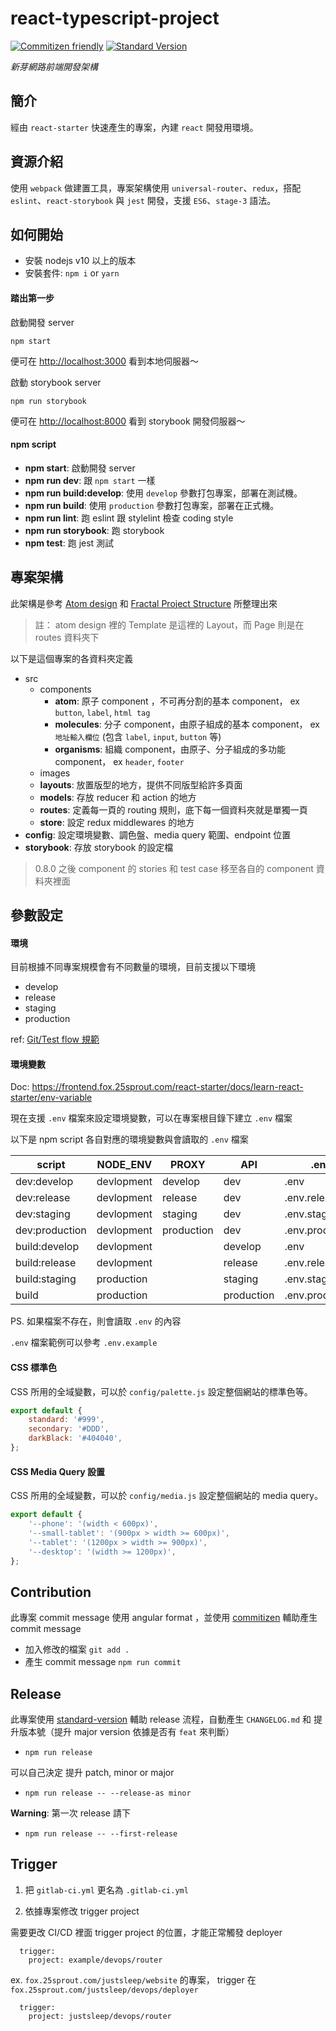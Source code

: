 # react-typescript-project

[![Commitizen friendly](https://img.shields.io/badge/commitizen-friendly-brightgreen.svg?style=flat-square)](http://commitizen.github.io/cz-cli/) [![Standard Version](https://img.shields.io/badge/release-standard%20version-brightgreen.svg?style=flat-square)](https://github.com/conventional-changelog/standard-version)

_新芽網路前端開發架構_

## 簡介

經由 `react-starter` 快速產生的專案，內建 `react` 開發用環境。

## 資源介紹

使用 `webpack` 做建置工具，專案架構使用 `universal-router`、`redux`，搭配 `eslint`、`react-storybook` 與 `jest` 開發，支援 `ES6`、`stage-3` 語法。

## 如何開始

- 安裝 nodejs v10 以上的版本
- 安裝套件: `npm i` or `yarn`

#### 踏出第一步

啟動開發 server

```
npm start
```

便可在 <http://localhost:3000> 看到本地伺服器～

啟動 storybook server

```
npm run storybook
```

便可在 <http://localhost:8000> 看到 storybook 開發伺服器～

#### npm script

- **npm start**: 啟動開發 server
- **npm run dev**: 跟 `npm start` 一樣
- **npm run build:develop**: 使用 `develop` 參數打包專案，部署在測試機。
- **npm run build**: 使用 `production` 參數打包專案，部署在正式機。
- **npm run lint**: 跑 eslint 跟 stylelint 檢查 coding style
- **npm run storybook**: 跑 storybook
- **npm test**: 跑 jest 測試

## 專案架構

此架構是參考 [Atom design](http://bradfrost.com/blog/post/atomic-web-design/) 和 [Fractal Project Structure](https://github.com/davezuko/react-redux-starter-kit/wiki/Fractal-Project-Structure) 所整理出來

> 註： atom design 裡的 Template 是這裡的 Layout，而 Page 則是在 routes 資料夾下

以下是這個專案的各資料夾定義
- src
	+ components
		- **atom**: 原子 component ，不可再分割的基本 component， ex `button`, `label`, `html tag`
		- **molecules**: 分子 component，由原子組成的基本 component， ex `地址輸入欄位` (包含 `label`, `input`, `button` 等)
		- **organisms**: 組織 component，由原子、分子組成的多功能 component， ex `header`, `footer`
	+ images
	+ **layouts**: 放置版型的地方，提供不同版型給許多頁面
	- **models**: 存放 reducer 和 action 的地方
	- **routes**: 定義每一頁的 routing 規則，底下每一個資料夾就是單獨一頁
	- **store**: 設定 redux middlewares 的地方
- **config**: 設定環境變數、調色盤、media query 範圍、endpoint 位置
- **storybook**: 存放 storybook 的設定檔

> 0.8.0 之後 component 的 stories 和 test case 移至各自的 component 資料夾裡面

## 參數設定

#### 環境

目前根據不同專案規模會有不同數量的環境，目前支援以下環境

- develop
- release
- staging
- production

ref: [Git/Test flow 規範](https://www.notion.so/25sprout/Git-Test-flow-56972d230c7d41fcb1b1e768686b0174)

#### 環境變數

Doc: https://frontend.fox.25sprout.com/react-starter/docs/learn-react-starter/env-variable

現在支援 `.env` 檔案來設定環境變數，可以在專案根目錄下建立 `.env` 檔案

以下是 npm script 各自對應的環境變數與會讀取的 `.env` 檔案

| script         | NODE_ENV   | PROXY      | API        | .env            |
| -------------- | ---------- | ---------- | ---------- | --------------- |
| dev:develop    | devlopment | develop    | dev        | .env            |
| dev:release    | devlopment | release    | dev        | .env.release    |
| dev:staging    | devlopment | staging    | dev        | .env.staging    |
| dev:production | devlopment | production | dev        | .env.production |
| build:develop  | devlopment |            | develop    | .env            |
| build:release  | devlopment |            | release    | .env.release    |
| build:staging  | production |            | staging    | .env.staging    |
| build          | production |            | production | .env.production |

PS. 如果檔案不存在，則會讀取 `.env` 的內容

`.env` 檔案範例可以參考 `.env.example`

#### CSS 標準色

CSS 所用的全域變數，可以於 `config/palette.js` 設定整個網站的標準色等。

```javascript
export default {
	standard: '#999',
	secondary: '#DDD',
	darkBlack: '#404040',
};
```

#### CSS Media Query 設置

CSS 所用的全域變數，可以於 `config/media.js` 設定整個網站的 media query。

```javascript
export default {
	'--phone': '(width < 600px)',
	'--small-tablet': '(900px > width >= 600px)',
	'--tablet': '(1200px > width >= 900px)',
	'--desktop': '(width >= 1200px)',
};
```

## Contribution

此專案 commit message 使用 angular format ，並使用 [commitizen](http://commitizen.github.io/cz-cli/) 輔助產生 commit message

- 加入修改的檔案 `git add .`
- 產生 commit message `npm run commit`

## Release

此專案使用 [standard-version](https://github.com/conventional-changelog/standard-version) 輔助 release 流程，自動產生 `CHANGELOG.md` 和 提升版本號（提升 major version 依據是否有 `feat` 來判斷）

- `npm run release`

可以自己決定 提升 patch, minor or major

- `npm run release -- --release-as minor`

**Warning**: 第一次 release 請下

- `npm run release -- --first-release`

## Trigger

1. 把 `gitlab-ci.yml` 更名為 `.gitlab-ci.yml`

2. 依據專案修改 trigger project

需要更改 CI/CD 裡面 trigger project 的位置，才能正常觸發 deployer

```
  trigger:
    project: example/devops/router
```

ex. `fox.25sprout.com/justsleep/website` 的專案， trigger 在 `fox.25sprout.com/justsleep/devops/deployer`

```
  trigger:
    project: justsleep/devops/router
```
